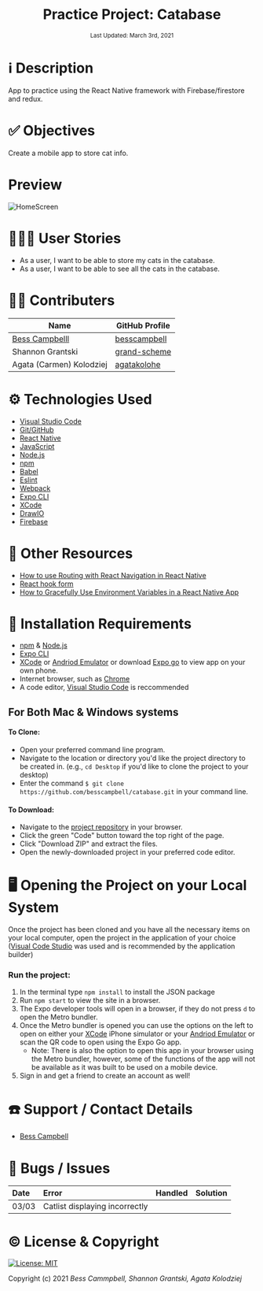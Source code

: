 # <div align="center">Practice Project: Catabase</div>

<p align="center">
  <small>Last Updated: March 3rd, 2021</small>
</p>

# ℹ️ Description

App to practice using the React Native framework with Firebase/firestore and redux.

# ✅ Objectives

Create a mobile app to store cat info.

# Preview

![HomeScreen](./ReadMeAssets/Home-screen.png)

# 💁🏽‍♀️ User Stories

- As a user, I want to be able to store my cats in the catabase.
- As a user, I want to be able to see all the cats in the catabase.


# 🧑‍💻 Contributers

| Name                                                         | GitHub Profile                                  |
| ------------------------------------------------------------ | ----------------------------------------------- |
| [Bess Campbelll](https://www.linkedin.com/in/bess-campbell/) | [besscampbell](https://github.com/besscampbell) |
| Shannon Grantski | [grand-scheme](https://github.com/grand-scheme) |
| Agata (Carmen) Kolodziej | [agatakolohe](https://github.com/agatakolohe) |

# ⚙️ Technologies Used

- [Visual Studio Code](https://code.visualstudio.com/)
- [Git/GitHub](https://github.com/)
- [React Native](https://reactnative.dev/)
- [JavaScript](https://www.javascript.com/)
- [Node.js](https://nodejs.org/en/)
- [npm](https://www.npmjs.com/get-npm)
- [Babel](https://babeljs.io/)
- [Eslint](https://eslint.org/)
- [Webpack](https://webpack.js.org/)
- [Expo CLI](https://docs.expo.io/workflow/expo-cli/)
- [XCode](https://docs.expo.io/workflow/ios-simulator/)
- [DrawIO](https://www.draw.io/)
- [Firebase](https://firebase.google.com/)

# 📰 Other Resources

- [How to use Routing with React Navigation in React Native](https://www.digitalocean.com/community/tutorials/react-react-native-navigation)
- [React hook form](https://react-hook-form.com/api/#handleSubmit)
- [How to Gracefully Use Environment Variables in a React Native App](https://levelup.gitconnected.com/how-to-gracefully-use-environment-variables-in-a-react-native-app-7f1600446116#:~:text=The%20module%20react%2Dnative%2Ddotenv,it%20work%2C%20open%20the%20babel.)


# 💾 Installation Requirements

- [npm](https://www.npmjs.com/get-npm) & [Node.js](https://nodejs.org/en/)
- [Expo CLI](https://docs.expo.io/workflow/expo-cli/)
- [XCode](https://docs.expo.io/workflow/ios-simulator/) or [Andriod Emulator](https://docs.expo.io/workflow/android-studio-emulator/) or download [Expo go](https://expo.io/tools) to view app on your own phone.
- Internet browser, such as [Chrome](https://www.google.com/chrome/)
- A code editor, [Visual Studio Code](https://code.visualstudio.com/) is reccommended

## For Both Mac & Windows systems

#### To Clone:

- Open your preferred command line program.
- Navigate to the location or directory you'd like the project directory to be created in. (e.g., `cd Desktop` if you'd like to clone the project to your desktop)
- Enter the command `$ git clone https://github.com/besscampbell/catabase.git` in your command line.

#### To Download:

- Navigate to the [project repository](https://github.com/besscampbell/catabase.git) in your browser.
- Click the green "Code" button toward the top right of the page.
- Click "Download ZIP" and extract the files.
- Open the newly-downloaded project in your preferred code editor.

# 🖥️ Opening the Project on your Local System

Once the project has been cloned and you have all the necessary items on your local computer, open the project in the application of your choice ([Visual Code Studio](https://code.visualstudio.com/) was used and is recommended by the application builder)

### Run the project:

1. In the terminal type `npm install` to install the JSON package
2. Run `npm start` to view the site in a browser.
3. The Expo developer tools will open in a browser, if they do not press `d` to open the Metro bundler.
4. Once the Metro bundler is opened you can use the options on the left to open on either your [XCode](https://docs.expo.io/workflow/ios-simulator/) iPhone simulator or your [Andriod Emulator](https://docs.expo.io/workflow/android-studio-emulator/) or scan the QR code to open using the Expo Go app.
   - Note: There is also the option to open this app in your browser using the Metro bundler, however, some of the functions of the app will not be available as it was built to be used on a mobile device.
5. Sign in and get a friend to create an account as well!

# ☎️ Support / Contact Details

- [Bess Campbell](mailto:bess.k.campbell@gmail.com)

# 🐛 Bugs / Issues

| Date  | Error                                                      | Handled | Solution |
| :---- | :--------------------------------------------------------- | :------ | :------- |
| 03/03 | Catlist displaying incorrectly  |         |          |

# ©️ License & Copyright

[![License: MIT](https://img.shields.io/badge/License-MIT-yellow.svg)](https://opensource.org/licenses/MIT)

Copyright (c) 2021 _*Bess Cammpbell, Shannon Grantski, Agata Kolodziej*_
